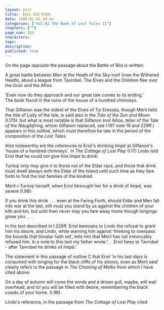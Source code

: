 ```yaml
---
layout: post
title: 【Vol.02】P284.
date: 1984-01-01 04:44
categories: ["Vol.02 The Book of Lost Tales II"]
chapters: [""]
page_num: 284
characters: 
tags: 
description: 
published: true
---
```


<p style="text-indent: 0;">
On the page opposite the passage about the Battle of Rôs is written:
</p>

A great battle between Men at the Heath of the Sky-roof (now the Withered Heath), about a league from Tavrobel. The Elves and the Children flee over the Gruir and the Afros.

‘Even now do they approach and our great tale comes to its ending.’<BR>The book found in the ruins of the house of a hundred chimneys.

That Gilfanon was the oldest of the Elves of Tol Eressëa, though Meril held the title of Lady of the Isle, is said also in the <I>Tale of the Sun and Moon </I>(I.175): but what is most notable is that Gilfanon (not Ailios, teller of the <I>Tale of the Nauglafring, </I>whom Gilfanon replaced, see I.197 note 19 and 229ff.) appears in this outline, which must therefore be late in the period of the composition of the <I>Lost Tales.</I>

Also noteworthy are the references to Eriol's drinking <I>limpë </I>at Gilfanon's ‘house of a hundred chimneys'. In <I>The Cottage of Lost Play </I>(I.17) Lindo told Eriol that he could not give him <I>limpë </I>to drink:

Turinqi only may give it to those not of the Eldar race, and those that drink must dwell always with the Eldar of the Island until such time as they fare forth to find the lost families of the kindred.

Meril-i-Turinqi herself, when Eriol besought her for a drink of <I>limpë, </I>was severe (I.98):

If you drink this drink . . . even at the Faring Forth, should Eldar and Men fall into war at the last, still must you stand by us against the children of your kith and kin, but until then never may you fare away home though longings gnaw you . . .

In the text described in I.229ff. Eriol bemoans to Lindo the refusal to grant him his desire, and Lindo, while warning him against ‘thinking to overpass the bounds that Ilúvatar hath set’, tells him that Meril has not irrevocably refused him. In a note to this text my father wrote:’. . .Eriol fares to Tavrobel - after Tavrobel he drinks of <I>limpë.’</I>

The statement in this passage of outline C that Eriol ‘in his last days is consumed with longing for the black cliffs of his shores, even as Meril said’ clearly refers to the passage in <I>The Chaining of Melko </I>from which I have cited above:

On a day of autumn will come the winds and a driven gull, maybe, will wail overhead, and lo! you will be filled with desire, remembering the black coasts of your home. (I.96).

Lindo's reference, in the passage from <I>The Cottage of Lost Play </I>cited

